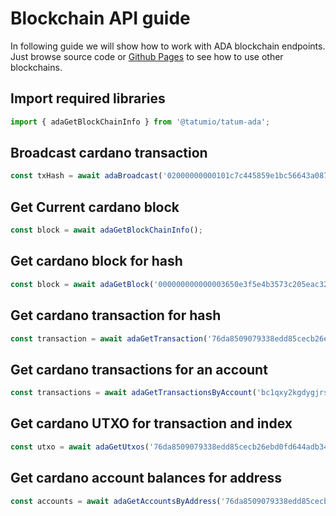 # Blockchain API guide

In following guide we will show how to work with ADA blockchain endpoints.
Just browse source code or [Github Pages](https://tatumio.github.io/tatum-js/) to see how to use other blockchains.

## Import required libraries

```typescript
import { adaGetBlockChainInfo } from '@tatumio/tatum-ada';
```

## Broadcast cardano transaction
```typescript
const txHash = await adaBroadcast('02000000000101c7c445859e1bc56643a08702fab3f83c4f72f513d11c92951181bdc8f523dcfc0000000000ffffffff01983a000000000000160014299480256432f2372df6d66e21ed48b097797c9a024830450221008d43043b7e5ddc8eba5148b6540022deaa8628461fe08f6e48e596766a6c4b30022015270982a1a10fdc1454c1cd569f7a3eb9dac72b9598cebe74e3ba1c8af4e7dc012102473ddfe2afe40c68b68ecb81036003df920503668188b744b7c72046a97000bb00000000');
```

## Get Current cardano block
```typescript
const block = await adaGetBlockChainInfo();
```

## Get cardano block for hash
```typescript
const block = await adaGetBlock('000000000000003650e3f5e4b3573c205eac32c6b60aa0b18b19f7e21c75052a');
```

## Get cardano transaction for hash
```typescript
const transaction = await adaGetTransaction('76da8509079338edd85cecb26ebd0fd644adb347d86e9e3c32bdead4ececb6e3');
```

## Get cardano transactions for an account
```typescript
const transactions = await adaGetTransactionsByAccount('bc1qxy2kgdygjrsqtzq2n0yrf2493p83kkfjhx0wlh');
```

## Get cardano UTXO for transaction and index
```typescript
const utxo = await adaGetUtxos('76da8509079338edd85cecb26ebd0fd644adb347d86e9e3c32bdead4ececb6e3', 0);
```

## Get cardano account balances for address
```typescript
const accounts = await adaGetAccountsByAddress('76da8509079338edd85cecb26ebd0fd644adb347d86e9e3c32bdead4ececb6e3');
```


